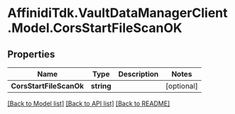 # AffinidiTdk.VaultDataManagerClient.Model.CorsStartFileScanOK

## Properties

Name | Type | Description | Notes
------------ | ------------- | ------------- | -------------
**CorsStartFileScanOk** | **string** |  | [optional] 

[[Back to Model list]](../README.md#documentation-for-models) [[Back to API list]](../README.md#documentation-for-api-endpoints) [[Back to README]](../README.md)


